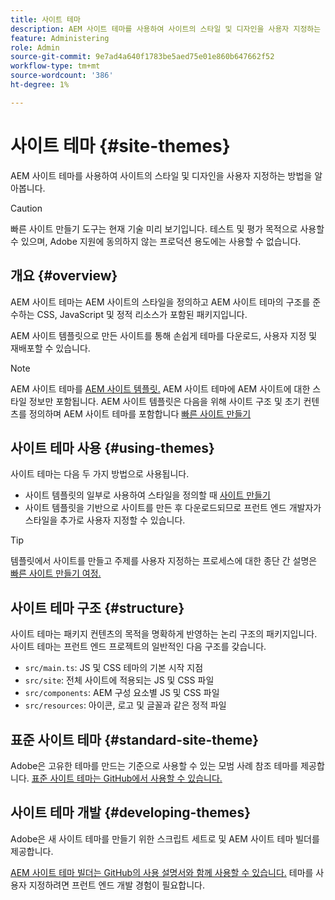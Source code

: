 ```yaml
---
title: 사이트 테마
description: AEM 사이트 테마를 사용하여 사이트의 스타일 및 디자인을 사용자 지정하는 방법을 알아봅니다.
feature: Administering
role: Admin
source-git-commit: 9e7ad4a640f1783be5aed75e01e860b647662f52
workflow-type: tm+mt
source-wordcount: '386'
ht-degree: 1%

---
```



# 사이트 테마 {#site-themes}

AEM 사이트 테마를 사용하여 사이트의 스타일 및 디자인을 사용자 지정하는 방법을 알아봅니다.

>[!CAUTION]
>
>빠른 사이트 만들기 도구는 현재 기술 미리 보기입니다. 테스트 및 평가 목적으로 사용할 수 있으며, Adobe 지원에 동의하지 않는 프로덕션 용도에는 사용할 수 없습니다.

## 개요 {#overview}

AEM 사이트 테마는 AEM 사이트의 스타일을 정의하고 AEM 사이트 테마의 구조를 준수하는 CSS, JavaScript 및 정적 리소스가 포함된 패키지입니다.

AEM 사이트 템플릿으로 만든 사이트를 통해 손쉽게 테마를 다운로드, 사용자 지정 및 재배포할 수 있습니다.

>[!NOTE]
>
>AEM 사이트 테마를 [AEM 사이트 템플릿.](site-templates.md) AEM 사이트 테마에 AEM 사이트에 대한 스타일 정보만 포함됩니다. AEM 사이트 템플릿은 다음을 위해 사이트 구조 및 초기 컨텐츠를 정의하며 AEM 사이트 테마를 포함합니다 [빠른 사이트 만들기](create-site.md)

## 사이트 테마 사용 {#using-themes}

사이트 테마는 다음 두 가지 방법으로 사용됩니다.

* 사이트 템플릿의 일부로 사용하여 스타일을 정의할 때 [사이트 만들기](create-site.md)
* 사이트 템플릿을 기반으로 사이트를 만든 후 다운로드되므로 프런트 엔드 개발자가 스타일을 추가로 사용자 지정할 수 있습니다.

>[!TIP]
>
>템플릿에서 사이트를 만들고 주제를 사용자 지정하는 프로세스에 대한 종단 간 설명은 [빠른 사이트 만들기 여정.](/help/journey-sites/quick-site/overview.md)

## 사이트 테마 구조 {#structure}

사이트 테마는 패키지 컨텐츠의 목적을 명확하게 반영하는 논리 구조의 패키지입니다. 사이트 테마는 프런트 엔드 프로젝트의 일반적인 다음 구조를 갖습니다.

* `src/main.ts`: JS 및 CSS 테마의 기본 시작 지점
* `src/site`: 전체 사이트에 적용되는 JS 및 CSS 파일
* `src/components`: AEM 구성 요소별 JS 및 CSS 파일
* `src/resources`: 아이콘, 로고 및 글꼴과 같은 정적 파일

## 표준 사이트 테마 {#standard-site-theme}

Adobe은 고유한 테마를 만드는 기준으로 사용할 수 있는 모범 사례 참조 테마를 제공합니다. [표준 사이트 테마는 GitHub에서 사용할 수 있습니다.](https://github.com/adobe/aem-site-template-standard-theme-e2e)

## 사이트 테마 개발 {#developing-themes}

Adobe은 새 사이트 테마를 만들기 위한 스크립트 세트로 및 AEM 사이트 테마 빌더를 제공합니다.

[AEM 사이트 테마 빌더는 GitHub의 사용 설명서와 함께 사용할 수 있습니다.](https://github.com/adobe/aem-site-theme-builder) 테마를 사용자 지정하려면 프런트 엔드 개발 경험이 필요합니다.
